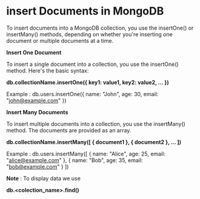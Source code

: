 # insert Documents in MongoDB

To insert documents into a MongoDB collection, you use the insertOne() or insertMany() methods, depending on whether you're inserting one document or multiple documents at a time.

**Insert One Document**

To insert a single document into a collection, you use the insertOne() method. Here's the basic syntax:

**db.collectionName.insertOne({ key1: value1, key2: value2, ... })**

Example : db.users.insertOne({ name: "John", age: 30, email: "john@example.com" })

**Insert Many Documents**

To insert multiple documents into a collection, you use the insertMany() method. The documents are provided as an array.

**db.collectionName.insertMany([ { document1 }, { document2 }, ... ])**

Example : db.users.insertMany([
{ name: "Alice", age: 25, email: "alice@example.com" },
{ name: "Bob", age: 35, email: "bob@example.com" }
])

**Note** : To display data we use

**db.<colection_name>.find()**
